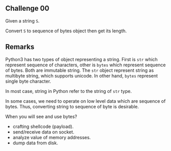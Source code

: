 ## Challenge 00

Given a string `S`.

Convert `S` to sequence of bytes object then get its length.

## Remarks

Python3 has two types of object representing a string. First is `str` which represent sequence of characters, other is `bytes` which represent sequence of bytes. Both are immutable string. The `str` object represent string as multibyte string, which supports unicode. In other hand, `bytes` represent single byte character.

In most case, string in Python refer to the string of `str` type.

In some cases, we need to operate on low level data which are sequence of bytes. Thus, converting string to sequence of byte is desirable.

When you will see and use bytes?

- crafting shellcode (payload).
- send/receive data on socket.
- analyze value of memory addresses.
- dump data from disk.